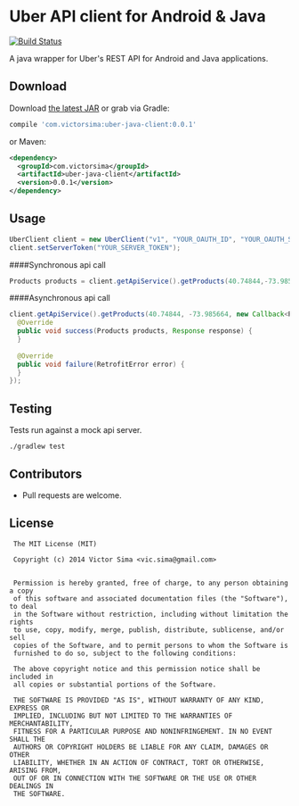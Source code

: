 Uber API client for Android & Java
==================================
[![Build Status](https://travis-ci.org/vsima/uber-java-client.svg?branch=master)](https://travis-ci.org/vsima/uber-java-client)

A java wrapper for Uber's REST API for Android and Java applications. 


Download
--------

Download [the latest JAR][1] or grab via Gradle:
```groovy
compile 'com.victorsima:uber-java-client:0.0.1'
```
or Maven:
```xml
<dependency>
  <groupId>com.victorsima</groupId>
  <artifactId>uber-java-client</artifactId>
  <version>0.0.1</version>
</dependency>
```

Usage
-----
```java
UberClient client = new UberClient("v1", "YOUR_OAUTH_ID", "YOUR_OAUTH_SECRET", RestAdapter.LogLevel.BASIC);
client.setServerToken("YOUR_SERVER_TOKEN");
```
####Synchronous api call
```java
Products products = client.getApiService().getProducts(40.74844,-73.985664);
```
####Asynchronous api call
```java
client.getApiService().getProducts(40.74844, -73.985664, new Callback<Products>() {
  @Override
  public void success(Products products, Response response) {
  }
  
  @Override
  public void failure(RetrofitError error) {
  }
});
```

Testing
--------
Tests run against a mock api server.

```shell
./gradlew test
```
 
Contributors
------------
  * Pull requests are welcome.

License
-------------

     The MIT License (MIT)
     
     Copyright (c) 2014 Victor Sima <vic.sima@gmail.com>
     
     
     Permission is hereby granted, free of charge, to any person obtaining a copy
     of this software and associated documentation files (the "Software"), to deal
     in the Software without restriction, including without limitation the rights
     to use, copy, modify, merge, publish, distribute, sublicense, and/or sell
     copies of the Software, and to permit persons to whom the Software is
     furnished to do so, subject to the following conditions:
     
     The above copyright notice and this permission notice shall be included in
     all copies or substantial portions of the Software.
     
     THE SOFTWARE IS PROVIDED "AS IS", WITHOUT WARRANTY OF ANY KIND, EXPRESS OR
     IMPLIED, INCLUDING BUT NOT LIMITED TO THE WARRANTIES OF MERCHANTABILITY,
     FITNESS FOR A PARTICULAR PURPOSE AND NONINFRINGEMENT. IN NO EVENT SHALL THE
     AUTHORS OR COPYRIGHT HOLDERS BE LIABLE FOR ANY CLAIM, DAMAGES OR OTHER
     LIABILITY, WHETHER IN AN ACTION OF CONTRACT, TORT OR OTHERWISE, ARISING FROM,
     OUT OF OR IN CONNECTION WITH THE SOFTWARE OR THE USE OR OTHER DEALINGS IN
     THE SOFTWARE.
 
 
[1]: http://repo1.maven.org/maven2/com/victorsima/uber-java-client/0.0.1/uber-java-client-0.0.1.jar

